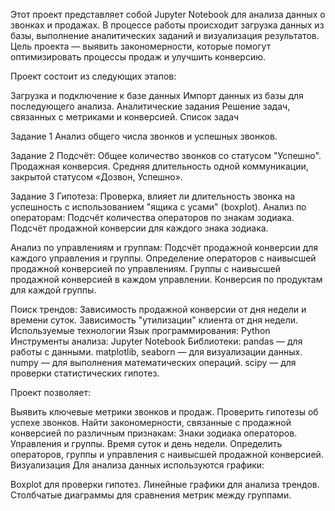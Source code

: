 Этот проект представляет собой Jupyter Notebook для анализа данных о звонках и продажах. В процессе работы происходит загрузка данных из базы, выполнение аналитических заданий и визуализация результатов. Цель проекта — выявить закономерности, которые помогут оптимизировать процессы продаж и улучшить конверсию.

Проект состоит из следующих этапов:

Загрузка и подключение к базе данных
Импорт данных из базы для последующего анализа.
Аналитические задания
Решение задач, связанных с метриками и конверсией.
Список задач

Задание 1
Анализ общего числа звонков и успешных звонков.

Задание 2
Подсчёт:
Общее количество звонков со статусом "Успешно".
Продажная конверсия.
Средняя длительность одной коммуникации, закрытой статусом «Дозвон, Успешно».

Задание 3
Гипотеза: Проверка, влияет ли длительность звонка на успешность с использованием "ящика с усами" (boxplot).
Анализ по операторам:
Подсчёт количества операторов по знакам зодиака.
Подсчёт продажной конверсии для каждого знака зодиака.

Анализ по управлениям и группам:
Подсчёт продажной конверсии для каждого управления и группы.
Определение операторов с наивысшей продажной конверсией по управлениям.
Группы с наивысшей продажной конверсией в каждом управлении.
Конверсия по продуктам для каждой группы.

Поиск трендов:
Зависимость продажной конверсии от дня недели и времени суток.
Зависимость "утилизации" клиента от дня недели.
Используемые технологии
Язык программирования: Python
Инструменты анализа: Jupyter Notebook
Библиотеки:
pandas — для работы с данными.
matplotlib, seaborn — для визуализации данных.
numpy — для выполнения математических операций.
scipy — для проверки статистических гипотез.


Проект позволяет:

Выявить ключевые метрики звонков и продаж.
Проверить гипотезы об успехе звонков.
Найти закономерности, связанные с продажной конверсией по различным признакам:
Знаки зодиака операторов.
Управления и группы.
Время суток и день недели.
Определить операторов, группы и управления с наивысшей продажной конверсией.
Визуализация
Для анализа данных используются графики:

Boxplot для проверки гипотез.
Линейные графики для анализа трендов.
Столбчатые диаграммы для сравнения метрик между группами.
